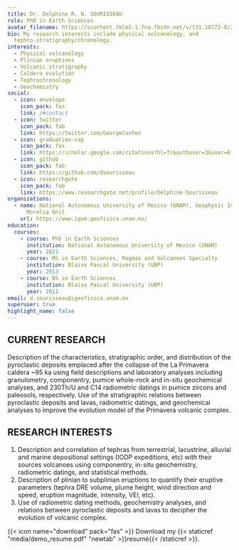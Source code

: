 ```yaml
---
title: Dr. Delphine R. N. SOURISSEAU
role: PhD in Earth Sciences
avatar_filename: https://scontent.fmlm1-1.fna.fbcdn.net/v/t31.18172-8/26063654_10213101956896153_6742823389416746516_o.jpg?_nc_cat=106&ccb=1-3&_nc_sid=09cbfe&_nc_ohc=jK6po6Sk-s4AX-uvGtN&_nc_ht=scontent.fmlm1-1.fna&oh=19c393283008b03549d6abe0126e21d4&oe=608D9AC4
bio: My research interests include physical volcanology, and
  tephro-stratigraphy/chronology.
interests:
  - Physical volcanology
  - Plinian eruptions
  - Volcanic stratigraphy
  - Caldera evolution
  - Tephrochronology
  - Geochemistry
social:
  - icon: envelope
    icon_pack: fas
    link: /#contact
  - icon: twitter
    icon_pack: fab
    link: https://twitter.com/GeorgeCushen
  - icon: graduation-cap
    icon_pack: fas
    link: https://scholar.google.com/citations?hl=fr&authuser=3&user=6fCSTU4AAAAJ
  - icon: github
    icon_pack: fab
    link: https://github.com/dsourisseau
  - icon: researchgate
    icon_pack: fab
    link: https://www.researchgate.net/profile/Delphine-Sourisseau
organizations:
  - name: National Autonomous University of Mexico (UNAM), Geophysic Institute
      Morelia Unit
    url: https://www.igum.geofisica.unam.mx/
education:
  courses:
    - course: PhD in Earth Sciences
      institution: National Autonomous University of Mexico (UNAM)
      year: 2021
    - course: MS in Earth Sciences, Magmas and Volcanoes Specialty
      institution: Blaise Pascal University (UBP)
      year: 2013
    - course: BS in Earth Sciences
      institution: Blaise Pascal University (UBP)
      year: 2011
email: d.sourisseau@igeofisica.unam.mx
superuser: true
highlight_name: false
---
```

## CURRENT RESEARCH

Description of the characteristics, stratigraphic order, and distribution of the pyroclastic deposits emplaced after the collapse of the La Primavera caldera ~95 ka using field descriptions and laboratory analyses including granulometry, componentry, pumice whole-rock and in-situ geochemical analyses, and 230Th/U and C14 radiometric datings in pumice zircons and paleosols, respectively. Use of the stratigraphic relations between pyroclastic deposits and lavas, radiometric datings, and geochemical analyses to improve the evolution model of the Primavera volcanic complex. 



## RESEARCH INTERESTS

1. Description and correlation of tephras from terrestrial, lacustrine, alluvial and marine depositional settings (IODP expeditions, etc) with their sources volcanoes using componentry, in-situ geochemistry, radiometric datings, and statistical methods. 
2. Description of plinian to subplinian eruptions to quantify their eruptive parameters (tephra DRE volume, plume height, wind direction and speed, eruption magnitude, intensity, VEI, etc). 
3. Use of radiometric dating methods, geochemistry analyses, and relations between pyroclastic deposits and lavas to decipher the evolution of volcanic complex.

{{< icon name="download" pack="fas" >}} Download my {{< staticref "media/demo_resume.pdf" "newtab" >}}resumé{{< /staticref >}}.